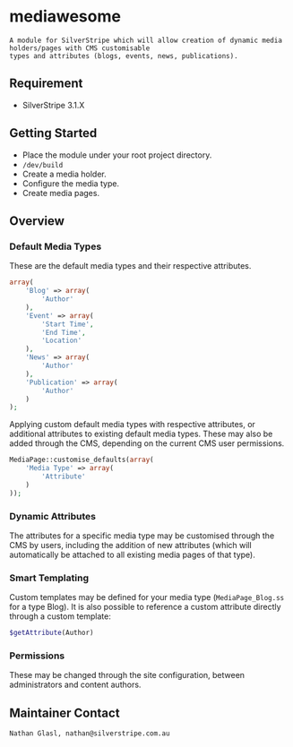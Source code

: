 # mediawesome

	A module for SilverStripe which will allow creation of dynamic media holders/pages with CMS customisable
	types and attributes (blogs, events, news, publications).

## Requirement

* SilverStripe 3.1.X

## Getting Started

* Place the module under your root project directory.
* `/dev/build`
* Create a media holder.
* Configure the media type.
* Create media pages.

## Overview

### Default Media Types

These are the default media types and their respective attributes.

```php
array(
	'Blog' => array(
		'Author'
	),
	'Event' => array(
		'Start Time',
		'End Time',
		'Location'
	),
	'News' => array(
		'Author'
	),
	'Publication' => array(
		'Author'
	)
);
```

Applying custom default media types with respective attributes, or additional attributes to existing default media types. These may also be added through the CMS, depending on the current CMS user permissions.

```php
MediaPage::customise_defaults(array(
	'Media Type' => array(
		'Attribute'
	)
));
```

### Dynamic Attributes

The attributes for a specific media type may be customised through the CMS by users, including the addition of new attributes (which will automatically be attached to all existing media pages of that type).

### Smart Templating

Custom templates may be defined for your media type (`MediaPage_Blog.ss` for a type Blog). It is also possible to reference a custom attribute directly through a custom template:

```php
$getAttribute(Author)
```

### Permissions

These may be changed through the site configuration, between administrators and content authors.

## Maintainer Contact

	Nathan Glasl, nathan@silverstripe.com.au
